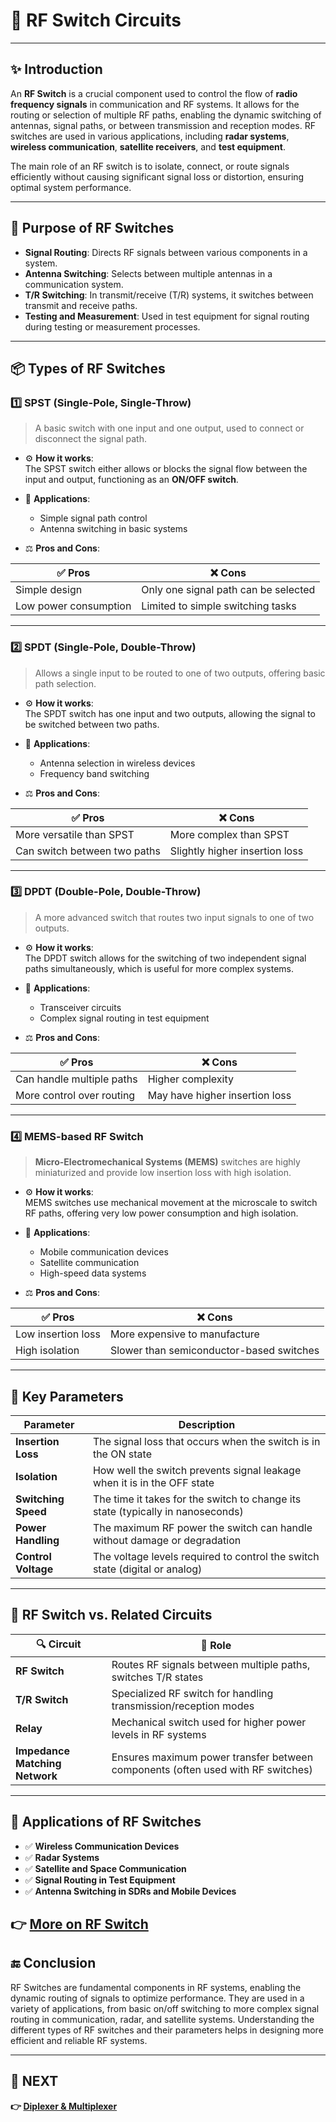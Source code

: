 # 📵 RF Switch Circuits

---

## ✨ Introduction

An **RF Switch** is a crucial component used to control the flow of **radio frequency signals** in communication and RF systems. It allows for the routing or selection of multiple RF paths, enabling the dynamic switching of antennas, signal paths, or between transmission and reception modes. RF switches are used in various applications, including **radar systems**, **wireless communication**, **satellite receivers**, and **test equipment**.

The main role of an RF switch is to isolate, connect, or route signals efficiently without causing significant signal loss or distortion, ensuring optimal system performance.

---

## 🔹 Purpose of RF Switches

- **Signal Routing**: Directs RF signals between various components in a system.
- **Antenna Switching**: Selects between multiple antennas in a communication system.
- **T/R Switching**: In transmit/receive (T/R) systems, it switches between transmit and receive paths.
- **Testing and Measurement**: Used in test equipment for signal routing during testing or measurement processes.

---

## 📦 Types of RF Switches

### 1️⃣ **SPST (Single-Pole, Single-Throw)**

> A basic switch with one input and one output, used to connect or disconnect the signal path.

- ⚙️ **How it works**:  
  The SPST switch either allows or blocks the signal flow between the input and output, functioning as an **ON/OFF switch**.

- 📡 **Applications**:  
  - Simple signal path control  
  - Antenna switching in basic systems

- ⚖️ **Pros and Cons**:

| ✅ Pros                     | ❌ Cons                          |
|-----------------------------|----------------------------------|
| Simple design               | Only one signal path can be selected |
| Low power consumption       | Limited to simple switching tasks |

---

### 2️⃣ **SPDT (Single-Pole, Double-Throw)**

> Allows a single input to be routed to one of two outputs, offering basic path selection.

- ⚙️ **How it works**:  
  The SPDT switch has one input and two outputs, allowing the signal to be switched between two paths.

- 📡 **Applications**:  
  - Antenna selection in wireless devices  
  - Frequency band switching

- ⚖️ **Pros and Cons**:

| ✅ Pros                     | ❌ Cons                          |
|-----------------------------|----------------------------------|
| More versatile than SPST    | More complex than SPST           |
| Can switch between two paths | Slightly higher insertion loss   |

---

### 3️⃣ **DPDT (Double-Pole, Double-Throw)**

> A more advanced switch that routes two input signals to one of two outputs.

- ⚙️ **How it works**:  
  The DPDT switch allows for the switching of two independent signal paths simultaneously, which is useful for more complex systems.

- 📡 **Applications**:  
  - Transceiver circuits  
  - Complex signal routing in test equipment

- ⚖️ **Pros and Cons**:

| ✅ Pros                     | ❌ Cons                          |
|-----------------------------|----------------------------------|
| Can handle multiple paths   | Higher complexity               |
| More control over routing   | May have higher insertion loss  |

---

### 4️⃣ **MEMS-based RF Switch**

> **Micro-Electromechanical Systems (MEMS)** switches are highly miniaturized and provide low insertion loss with high isolation.

- ⚙️ **How it works**:  
  MEMS switches use mechanical movement at the microscale to switch RF paths, offering very low power consumption and high isolation.

- 📡 **Applications**:  
  - Mobile communication devices  
  - Satellite communication  
  - High-speed data systems

- ⚖️ **Pros and Cons**:

| ✅ Pros                     | ❌ Cons                          |
|-----------------------------|----------------------------------|
| Low insertion loss          | More expensive to manufacture   |
| High isolation              | Slower than semiconductor-based switches |

---

## 🧠 Key Parameters

| Parameter             | Description                                                |
|-----------------------|------------------------------------------------------------|
| **Insertion Loss**     | The signal loss that occurs when the switch is in the ON state |
| **Isolation**          | How well the switch prevents signal leakage when it is in the OFF state |
| **Switching Speed**    | The time it takes for the switch to change its state (typically in nanoseconds) |
| **Power Handling**     | The maximum RF power the switch can handle without damage or degradation |
| **Control Voltage**    | The voltage levels required to control the switch state (digital or analog) |

---

## 🔄 RF Switch vs. Related Circuits

| 🔍 Circuit                | 🔁 Role                                                             |
|---------------------------|---------------------------------------------------------------------|
| **RF Switch**              | Routes RF signals between multiple paths, switches T/R states      |
| **T/R Switch**             | Specialized RF switch for handling transmission/reception modes    |
| **Relay**                  | Mechanical switch used for higher power levels in RF systems      |
| **Impedance Matching Network** | Ensures maximum power transfer between components (often used with RF switches) |

---

## 📌 Applications of RF Switches

- ✅ **Wireless Communication Devices**  
- ✅ **Radar Systems**  
- ✅ **Satellite and Space Communication**  
- ✅ **Signal Routing in Test Equipment**  
- ✅ **Antenna Switching in SDRs and Mobile Devices**  

**👉 [More on RF Switch](https://www.nisshinbo-microdevices.co.jp/en/products/rf-device/column/05.html)**
---

## 🔚 Conclusion

RF Switches are fundamental components in RF systems, enabling the dynamic routing of signals to optimize performance. They are used in a variety of applications, from basic on/off switching to more complex signal routing in communication, radar, and satellite systems. Understanding the different types of RF switches and their parameters helps in designing more efficient and reliable RF systems.

---

## 🔹 NEXT  
**👉 [Diplexer & Multiplexer](../Diplexer)**

